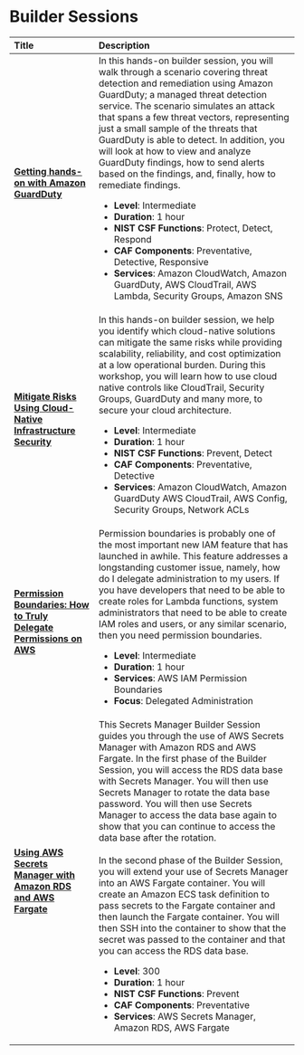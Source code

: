 # Builder Sessions

<div class="md-typeset__table">
    <table>
        <thead>
            <tr>
                <th align="left" ><strong>Title</strong></th>
                <th align="left"><strong>Description</strong></th>
            </tr>
        </thead>
        <tbody>
        <tr>
                <td align="left"><a class="table" target="_blank" href="https://hands-on-guardduty.awssecworkshops.com/"><strong>Getting hands-on with Amazon GuardDuty</strong></a></td>
                <td align="left">In this hands-on builder session, you will walk through a scenario covering threat detection and remediation using Amazon GuardDuty; a managed threat detection service. The scenario simulates an attack that spans a few threat vectors, representing just a small sample of the threats that GuardDuty is able to detect.  In addition, you will look at how to view and analyze GuardDuty findings, how to send alerts based on the findings, and, finally, how to remediate findings.
                    <ul>
                        <li><strong>Level</strong>: Intermediate</li>
                        <li><strong>Duration</strong>: 1 hour</li>
                        <li><strong>NIST CSF Functions</strong>: Protect, Detect, Respond</li>
                        <li><strong>CAF Components</strong>: Preventative, Detective, Responsive</li>
                        <li><strong>Services</strong>: Amazon CloudWatch, Amazon GuardDuty, AWS CloudTrail, AWS Lambda, Security Groups, Amazon SNS</li>
                    </ul>
                </td>
            </tr>
            <tr>
                <td align="left"><a class="table" target="_blank" href="https://ec2-infra-sec.awssecworkshops.com"><strong>Mitigate Risks Using Cloud-Native Infrastructure Security</strong></a></td>
                <td align="left">In this hands-on builder session, we help you identify which cloud-native solutions can mitigate the same risks while providing scalability, reliability, and cost optimization at a low operational burden. During this workshop, you will learn how to use cloud native controls like CloudTrail, Security Groups, GuardDuty and many more, to secure your cloud architecture. 
                    <ul>
                        <li><strong>Level</strong>: Intermediate</li>
                        <li><strong>Duration</strong>: 1 hour</li>
                        <li><strong>NIST CSF Functions</strong>: Prevent, Detect</li>
                        <li><strong>CAF Components</strong>: Preventative, Detective</li>
                        <li><strong>Services</strong>: Amazon CloudWatch, Amazon GuardDuty AWS CloudTrail, AWS Config, Security Groups, Network ACLs</li>
                    </ul>
                </td>
            </tr>
            <tr>
                <td align="left"><a class="table" target="_blank" href="https://permissions-boundaries.awssecworkshops.com/"><strong>Permission Boundaries: How to Truly Delegate Permissions on AWS</strong></a></td>
                <td align="left">Permission boundaries is probably one of the most important new IAM feature that has launched in awhile. This feature addresses a longstanding customer issue, namely, how do I delegate administration to my users. If you have developers that need to be able to create roles for Lambda functions, system administrators that need to be able to create IAM roles and users, or any similar scenario, then you need permission boundaries.
                    <ul>
                        <li><strong>Level</strong>: Intermediate</li>
                        <li><strong>Duration</strong>: 1 hour</li>
                        <li><strong>Services</strong>: AWS IAM Permission Boundaries</li>
                        <li><strong>Focus</strong>: Delegated Administration</li>
                    </ul>
                </td>
            </tr>
            <tr>
                <td align="left"><a class="table" target="_blank" href="https://secrets-manager.awssecworkshops.com/RDSFargate/"><strong>Using AWS Secrets Manager with Amazon RDS and AWS Fargate</strong></a></td>
                <td align="left">This Secrets Manager Builder Session guides you through the use of AWS Secrets Manager with Amazon RDS and AWS Fargate. In the first phase of the Builder Session, you will access the RDS data base with Secrets Manager. You will then use Secrets Manager to rotate the data base password. You will then use Secrets Manager to access the data base again to show that you can continue to access the data base after the rotation.</br></br> 
                In the second phase of the Builder Session, you will extend your use of Secrets Manager into an AWS Fargate container. You will create an Amazon ECS task definition to pass secrets to the Fargate container and then launch the Fargate container. You will then SSH into the container to show that the secret was passed to the container and that you can access the RDS data base. 
                    <ul>
                        <li><strong>Level</strong>: 300</li>
                        <li><strong>Duration</strong>: 1 hour</li>
                        <li><strong>NIST CSF Functions</strong>: Prevent</li>
                        <li><strong>CAF Components</strong>: Preventative</li>
                        <li><strong>Services</strong>: AWS Secrets Manager, Amazon RDS, AWS Fargate</li>
                    </ul>
                </td>
            </tr>
        </tbody>
    </table>
</div>